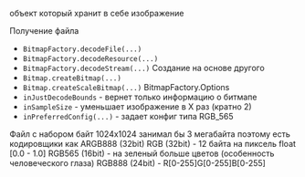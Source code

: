 объект который хранит в себе изображение

Получение файла

- `BitmapFactory.decodeFile(...)`
- `BitmapFactory.decodeResource(...)`
- `BitmapFactory.decodeStream(...)`
  Создание на основе другого
- `Bitmap.createBitmap(...)`
- `Bitmap.createScaleBitmap(...)`
  BitmapFactory.Options
- `inJustDecodeBounds` - вернет только информацию о битмапе
- `inSampleSize` - уменьшает изображение в X раз (кратно 2)
- `inPreferredConfig(...)` - задает конфиг типа RGB_565

Файл с набором байт 1024x1024 занимал бы 3 мегабайта
поэтому есть кодировщики как
ARGB888 (32bit)
RGB (32bit) - 12 байта на пиксель float [0.0 - 1.0]
RGB565 (16bit) - на зеленый больше цветов (особенность человеческого глаза)
RGB888 (24bit) - R[0-255]G[0-255]B[0-255]
